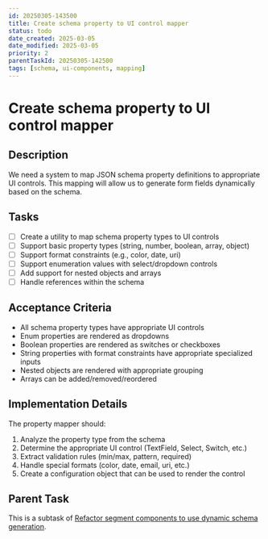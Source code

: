 ```yaml
---
id: 20250305-143500
title: Create schema property to UI control mapper
status: todo
date_created: 2025-03-05
date_modified: 2025-03-05
priority: 2
parentTaskId: 20250305-142500
tags: [schema, ui-components, mapping]
---
```


# Create schema property to UI control mapper

## Description

We need a system to map JSON schema property definitions to appropriate UI controls. This mapping will allow us to generate form fields dynamically based on the schema.

## Tasks

- [ ] Create a utility to map schema property types to UI controls
- [ ] Support basic property types (string, number, boolean, array, object)
- [ ] Support format constraints (e.g., color, date, uri)
- [ ] Support enumeration values with select/dropdown controls
- [ ] Add support for nested objects and arrays
- [ ] Handle references within the schema

## Acceptance Criteria

- All schema property types have appropriate UI controls
- Enum properties are rendered as dropdowns
- Boolean properties are rendered as switches or checkboxes
- String properties with format constraints have appropriate specialized inputs
- Nested objects are rendered with appropriate grouping
- Arrays can be added/removed/reordered

## Implementation Details

The property mapper should:

1. Analyze the property type from the schema
2. Determine the appropriate UI control (TextField, Select, Switch, etc.)
3. Extract validation rules (min/max, pattern, required)
4. Handle special formats (color, date, email, uri, etc.)
5. Create a configuration object that can be used to render the control

## Parent Task

This is a subtask of [Refactor segment components to use dynamic schema generation](20250305-142500).
